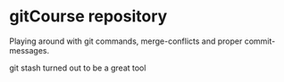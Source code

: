 # gitCourse repository

Playing around with git commands, merge-conflicts and proper commit-messages.

git stash turned out to be a great tool
